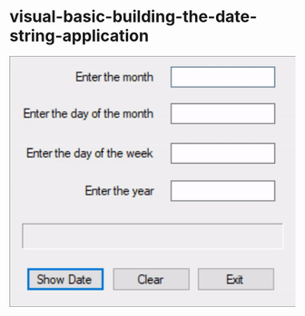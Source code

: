 # visual-basic-building-the-date-string-application
![alt text](https://github.com/techinologic/visual-basic-building-the-date-string-application/blob/master/tutorial3-2_gif.gif "Date string application demo")
